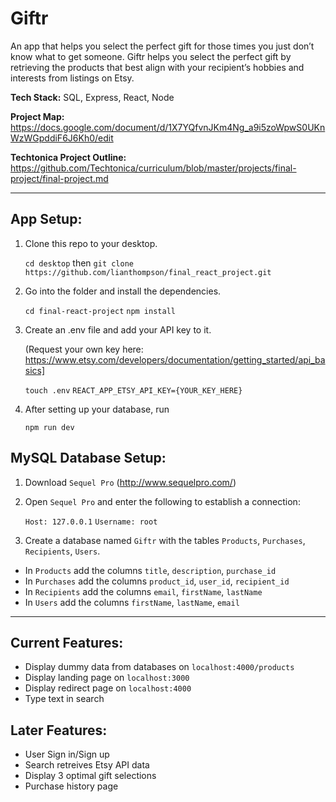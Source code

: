 # Giftr

An app that helps you select the perfect gift for those times you just don’t know what to get someone. Giftr helps you select the perfect gift by retrieving the products that best align with your recipient’s hobbies and interests from listings on Etsy.

**Tech Stack:** SQL, Express, React, Node

**Project Map:** https://docs.google.com/document/d/1X7YQfvnJKm4Ng_a9i5zoWpwS0UKnWzWGpddiF6J6Kh0/edit

**Techtonica Project Outline:** https://github.com/Techtonica/curriculum/blob/master/projects/final-project/final-project.md

***

## App Setup:

1. Clone this repo to your desktop.

   `cd desktop` then `git clone https://github.com/lianthompson/final_react_project.git`
   
2. Go into the folder and install the dependencies.

    `cd final-react-project` `npm install`

3. Create an .env file and add your API key to it. 

   (Request your own key here: https://www.etsy.com/developers/documentation/getting_started/api_basics]

    `touch .env` 
    `REACT_APP_ETSY_API_KEY={YOUR_KEY_HERE}`
    
4. After setting up your database, run
    
    `npm run dev`

## MySQL Database Setup:

1. Download `Sequel Pro` (http://www.sequelpro.com/)

2. Open `Sequel Pro` and enter the following to establish a connection:

    `Host: 127.0.0.1`
    `Username: root`
   
3. Create a database named `Giftr` with the tables `Products`, `Purchases`, `Recipients`, `Users`.

  * In `Products` add the columns `title`, `description`, `purchase_id`
  * In `Purchases` add the columns `product_id`, `user_id`, `recipient_id`
  * In `Recipients` add the columns `email`, `firstName`, `lastName`
  * In `Users` add the columns `firstName`, `lastName`, `email`

***

## Current Features:

  * Display dummy data from databases on `localhost:4000/products`
  * Display landing page on `localhost:3000`
  * Display redirect page on `localhost:4000`
  * Type text in search

## Later Features:

  * User Sign in/Sign up
  * Search retreives Etsy API data
  * Display 3 optimal gift selections
  * Purchase history page

   
    


